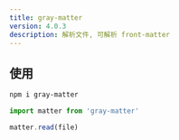 ```yaml
---
title: gray-matter
version: 4.0.3
description: 解析文件, 可解析 front-matter
---
```


## 使用

```bash
npm i gray-matter
```
```js
import matter from 'gray-matter'

matter.read(file)
```


